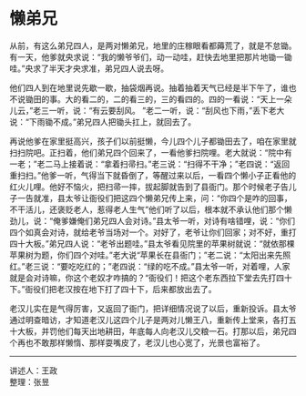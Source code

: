 # 懒弟兄

从前，有这么弟兄四人，是两对懒弟兄，地里的庄稼眼看都薅荒了，就是不怠锄。有一天，他爹就央求说：“我的懒爷爷们，动一动哇，赶快去地里把那片地锄一锄哇。”央求了半天才央求准，弟兄四人说去呀。

他们四人到在地里说先歇一歇，抽袋烟再说。抽着抽着天气已经是半下午了，谁也不说锄田的事。大的看二的，二的看三的，三的看四的。四的一看说：“天上一朵儿云，”老三一听，说：“有云要刮风。
”老二一听，说：“刮风也下雨，”丢下老大说：“下雨锄不成。”弟兄四人把锄头扛上，就回去了。

再说他爹在家里挺高兴，孩子们以前挺懒，今儿四个儿子都锄田去了，咱在家里就扫扫院吧。正扫着，他们弟兄四个回来了，一看他爹扫院哩。老大就说：“院中有一老；”老二马上接着说：“拿着扫帚扫。”老三说：“扫得不干净；”老四说：“返回重扫扫。”他爹一听，气得当下就昏倒了，等醒过来以后，一看四个懒小子正看他的红火儿哩。他好不恼火，把扫帚一摔，拔起脚就告到了县衙门。那个时候老子告儿子一告就准，县太爷让衙役们把这四个懒弟兄传上来，问：“你四个是咋的回事，不干活儿，还褒贬老人，惹得老人生气”他们听了以后，根本就不承认他们那个懒劲儿，说：“俺爹嫌俺们弟兄四人会对诗。”县太爷一听，对诗有啥错哩，说：“你们四个如真会对诗，就给老爷当场对一个。对好了，老爷让你们回家；对不好，重打四十大板。”弟兄四人说：“老爷出题哇。”县太爷看见院里的苹果树就说：“就依那棵苹果树为题，你们四个对哇。”老大说“苹果长在县衙门；”老二说：“太阳出来先照红。”老三说：“要吃吃红的；”老四说：“绿的吃不成。”县太爷一听，对着哩，人家就是会对诗嘛，你这个老奴才咋搞的？“衙役们！把这个老东西拉下堂去先打四十下。”衙役们把老汉按在地下打了四十下，后来都放出去了。

老汉儿实在是气得厉害，又返回了衙门，把详细情况说了以后，重新投诉。县太爷通过明查暗访，才知道老汉儿这四个儿子是两对儿懒王八，重新传上堂来，各打五十大板，并罚他们每天出地耕田，年底每人向老汉儿交粮一石。打那以后，弟兄四个再也不敢那样懒惰、那样耍嘴皮了，老汉儿也心宽了，光景也富裕了。

---

讲述人：王政  
整理：张昱

